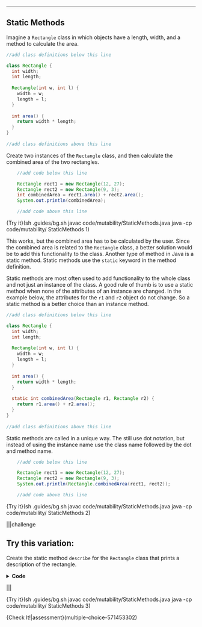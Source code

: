 ----------

## Static Methods

Imagine a `Rectangle` class in which objects have a length, width, and a method to calculate the area. 

```java
//add class definitions below this line

class Rectangle {
  int width;
  int length;
  
  Rectangle(int w, int l) {
    width = w;
    length = l;
  }
  
  int area() {
    return width * length;
  }
}
 
//add class definitions above this line
```

Create two instances of the `Rectangle` class, and then calculate the combined area of the two rectangles.

```java
    //add code below this line

    Rectangle rect1 = new Rectangle(12, 27);
    Rectangle rect2 = new Rectangle(9, 3);
    int combinedArea = rect1.area() + rect2.area();
    System.out.println(combinedArea);

    //add code above this line
```

{Try it}(sh .guides/bg.sh javac code/mutability/StaticMethods.java java -cp code/mutability/ StaticMethods 1)

This works, but the combined area has to be calculated by the user. Since the combined area is related to the `Rectangle` class, a better solution would be to add this functionality to the class. Another type of method in Java is a static method. Static methods use the `static` keyword in the method definition.

Static methods are most often used to add functionality to the whole class and not just an instance of the class. A good rule of thumb is to use a static method when none of the attributes of an instance are changed. In the example below, the attributes for the `r1` and `r2` object do not change. So a static method is a better choice than an instance method.

```java
//add class definitions below this line

class Rectangle {
  int width;
  int length;
  
  Rectangle(int w, int l) {
    width = w;
    length = l;
  }
  
  int area() {
    return width * length;
  }
  
  static int combinedArea(Rectangle r1, Rectangle r2) {
    return r1.area() + r2.area();
  }
}
 
//add class definitions above this line
```

Static methods are called in a unique way. The still use dot notation, but instead of using the instance name use the class name followed by the dot and method name.

```java
    //add code below this line

    Rectangle rect1 = new Rectangle(12, 27);
    Rectangle rect2 = new Rectangle(9, 3);
    System.out.println(Rectangle.combinedArea(rect1, rect2));

    //add code above this line
```

{Try it}(sh .guides/bg.sh javac code/mutability/StaticMethods.java java -cp code/mutability/ StaticMethods 2)

|||challenge
## Try this variation:
Create the static method `describe` for the `Rectangle` class that prints a description of the rectangle.

<details>
  <summary><strong>Code</strong></summary>
  
  ```java
  static void describe(Rectangle r) {
    System.out.println("The rectangle has width of " + r.width + " and a length of" + r.length + ".");
  }
  ```
</details>

|||

{Try it}(sh .guides/bg.sh javac code/mutability/StaticMethods.java java -cp code/mutability/ StaticMethods 3)

{Check It!|assessment}(multiple-choice-571453302)
